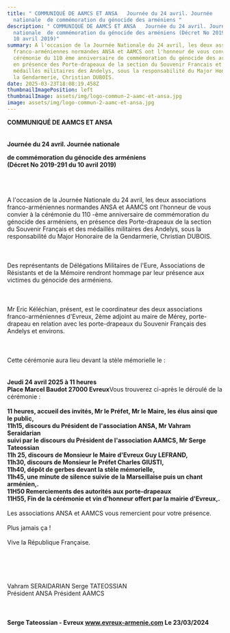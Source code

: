 ```yaml
---
title: " COMMUNIQUÉ DE AAMCS ET ANSA   Journée du 24 avril. Journée
  nationale  de commémoration du génocide des arméniens "
description: " COMMUNIQUÉ DE AAMCS ET ANSA   Journée du 24 avril. Journée
  nationale  de commémoration du génocide des arméniens (Décret No 2019-291 du
  10 avril 2019)"
summary: A l'occasion de la Journée Nationale du 24 avril, les deux associations
  franco-arméniennes normandes ANSA et AAMCS ont l'honneur de vous convier à la
  cérémonie du 110 ème anniversaire de commémoration du génocide des arméniens,
  en présence des Porte-drapeaux de la section du Souvenir Francais et des
  médaillés militaires des Andelys, sous la responsabilité du Major Honoraire de
  la Gendarmerie, Christian DUBOIS.
date: 2025-03-23T18:08:19.458Z
thumbnailImagePosition: left
thumbnailImage: assets/img/logo-commun-2-aamc-et-ansa.jpg
image: assets/img/logo-commun-2-aamc-et-ansa.jpg
---
```

**COMMUNIQUÉ DE AAMCS ET ANSA**\
\
\
**Journée du 24 avril. Journée nationale**

**de commémoration du génocide des arméniens\
(Décret No 2019-291 du 10 avril 2019)**

\
\
\
A l'occasion de la Journée Nationale du 24 avril, les deux associations franco-arméniennes normandes ANSA et AAMCS ont l'honneur de vous convier à la cérémonie du 110 -ème anniversaire de commémoration du génocide des arméniens, en présence des Porte-drapeaux de la section du Souvenir Français et des médaillés militaires des Andelys, sous la responsabilité du Major Honoraire de la Gendarmerie, Christian DUBOIS.\
\
\
\
Des représentants de Délégations Militaires de l'Eure, Associations de Résistants et de la Mémoire rendront hommage par leur présence aux victimes du génocide des arméniens.\
\
\
\
Mr Eric Kéléchian, présent, est le coordinateur des deux associations franco-arméniennes d'Evreux, 2ème adjoint au maire de Mérey, porte-drapeau en relation avec les porte-drapeaux du Souvenir Français des Andelys et environs.\
\
\
\
Cette cérémonie aura lieu devant la stèle mémorielle le :\
\
\
**Jeudi 24 avril 2025 à 11 heures\
Place Marcel Baudot 27000 Evreux**Vous trouverez ci-après le déroulé de la cérémonie :\
**\
11 heures, accueil des invités, Mr le Préfet, Mr le Maire, les élus ainsi que le public,\
11h15, discours du Président de l'association ANSA, Mr Vahram Seraidarian\
suivi par le discours du Président de l'association AAMCS, Mr Serge Tateossian\
11h 25, discours de Monsieur le Maire d'Evreux Guy LEFRAND,\
11h30, discours de Monsieur le Préfet Charles GIUSTI,\
11h40, dépôt de gerbes devant la stèle mémorielle,\
11h45, une minute de silence suivie de la Marseillaise puis un chant arménien,.\
11H50 Remerciements des autorités aux porte-drapeaux\
11H55, Fin de la cérémonie et vin d'honneur offert par la mairie d'Evreux,.**\
\
Les associations ANSA et AAMCS vous remercient pour votre présence.\
\
Plus jamais ça !\
\
Vive la République Française.\
\
\
\
\
\
Vahram SERAIDARIAN Serge TATEOSSIAN\
Président ANSA Président AAMCS\
\
\
\
**Serge Tateossian - Evreux www.evreux-armenie.com Le 23/03/2024**